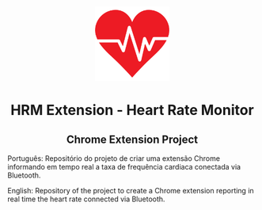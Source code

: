 <center><img src="/favicon.png" width="150px" />
<h1> HRM Extension - Heart Rate Monitor</h1>
<h2>Chrome Extension Project</h2>
 </center>

<p>Português: Repositório do projeto de criar uma extensão Chrome informando em tempo real a taxa de frequência cardiaca conectada via Bluetooth.<p>
<p>English: Repository of the project to create a Chrome extension reporting in real time the heart rate connected via Bluetooth.</p>
